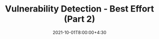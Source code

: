 ---
type: lecture
date: 2021-10-01T8:00:00+4:30
title: Vulnerability Detection - Best Effort (Part 2)
tldr: "Best effort techniques for vulnerability detection."
thumbnail: /static_files/presentations/best.png
links:
    - url: /static_files/presentations/vulbesteffort.pdf
      name: slides
---